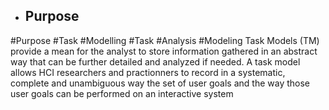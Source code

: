 - ## Purpose
#Purpose #Task #Modelling #Task #Analysis  #Modeling 
Task Models (TM) provide a mean for the analyst to store information gathered in an abstract way that can be further detailed and analyzed if needed. A task model allows HCI researchers and practionners to record in a systematic, complete and unambiguous way the set of user goals and the way those user goals can be performed on an interactive system

